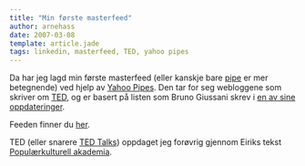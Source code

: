 ```yaml
---
title: "Min første masterfeed"
author: arnehass
date: 2007-03-08
template: article.jade
tags: linkedin, masterfeed, TED, yahoo pipes
---
```


<p>Da har jeg lagd min første masterfeed (eller kanskje bare <a href="http://en.wikipedia.org/wiki/Yahoo_Pipes">pipe</a> er mer betegnende) ved hjelp av <a href="http://pipes.yahoo.com/">Yahoo Pipes</a>. Den tar for seg webloggene som skriver om <a href="http://ted.com/">TED</a>, og er basert på listen som Bruno Giussani skrev i <a href="http://tedblog.typepad.com/tedblog/2007/03/bloggers_at_ted.html">en av sine oppdateringer</a>.</p>
<p>Feeden finner du <a href="http://pipes.yahoo.com/pipes/pipe.info?_id=kvmxTRDN2xG7CYFgIBeTaQ">her</a>.</p>
<p>TED (eller snarere <a href="http://ted.com/tedtalks/">TED Talks</a>) oppdaget jeg forøvrig gjennom Eiriks tekst <a href="http://stavelin.com/blog/2007/02/28/popul%c3%a6rkulturell-akademia/">Populærkulturell akademia</a>.</p>
